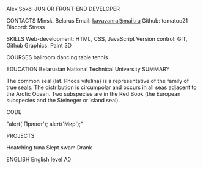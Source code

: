 Alex Sokol JUNIOR FRONT-END DEVELOPER

CONTACTS
Minsk, Belarus
Email: kavavanra@mail.ru
Github: tomatoo21
Discord: Stress

SKILLS
Web-development: HTML, CSS, JavaScript
Version control: GIT, Github
Graphics: Paint 3D

COURSES
ballroom dancing
table tennis

EDUCATION
Belarusian National Technical University
SUMMARY

The common seal (lat. Phoca vitulina) is a representative of the family of true seals. The distribution is circumpolar and occurs in all seas adjacent to the Arctic Ocean. Two subspecies are in the Red Book (the European subspecies and the Steineger or island seal).

CODE

"alert('Привет'); alert('Мир');"

PROJECTS

Hcatching tuna
Slept
swam
Drank

ENGLISH
English level A0
